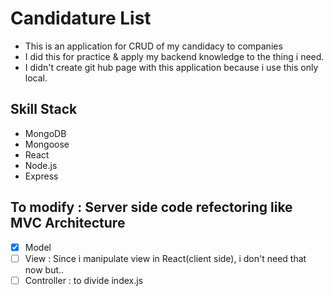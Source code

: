 # Candidature List

- This is an application for CRUD of my candidacy to companies
- I did this for practice & apply my backend knowledge to the thing i need.
- I didn't create git hub page with this application because i use this only local.

## Skill Stack

- MongoDB
- Mongoose
- React
- Node.js
- Express

## To modify : Server side code refectoring like MVC Architecture

- [x] Model
- [ ] View : Since i manipulate view in React(client side), i don't need that now but..
- [ ] Controller : to divide index.js

